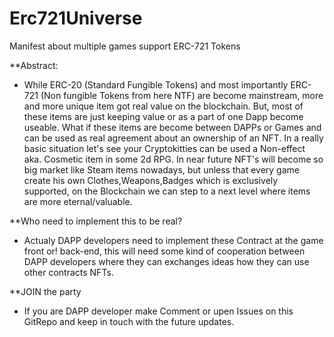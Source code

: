 # Erc721Universe
Manifest about multiple games support ERC-721 Tokens

**Abstract:

- While ERC-20 (Standard Fungible Tokens) and most importantly ERC-721 (Non fungible Tokens from here NTF) are become mainstream, more and more unique item got real value on the blockchain. But, most of these items are just keeping value or as a part of one Dapp become useable. 
What if these items are become between DAPPs or Games and can be used as real agreement about an ownership of an NFT. In a really basic situation let's see your Cryptokitties can be used a Non-effect aka. Cosmetic item in some 2d RPG.
In near future NFT's will become so big market like Steam items nowadays, but unless that every game create his own Clothes,Weapons,Badges which is exclusively supported, on the Blockchain we can step to a next level where items are more eternal/valuable.

**Who need to implement this to be real?

- Actualy DAPP developers need to implement these Contract at the game front or! back-end, this will need some kind of cooperation between DAPP developers where they can exchanges ideas how they can use other contracts NFTs.

**JOIN the party

- If you are DAPP developer make Comment or upen Issues on this GitRepo and keep in touch with the future updates.
